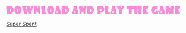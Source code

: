 ![DOWNLOAD AND PLAY GAME](https://github.com/pimfast/Super-Spent/blob/main/NoPoverty/datafiles/Images/gittext01.png)

[Super Spent](https://www.mediafire.com/file/q1o5jm4f4dpszfw/superspent.zip/file "Download the game!")

